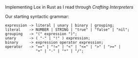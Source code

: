 Implementing Lox in Rust as I read through *Crafting Interpreters*

Our starting syntactic grammar:
```
expression -> literal | unary | binary | grouping;
literal    -> NUMBER | STRING | "true" | "false" | "nil";
grouping   -> "(" expression ")";
unary      -> ( "-" | "!" ) expression;
binary     -> expression operator expression;
operator   -> "==" | "!=" | "<" | "<=" | ">" | ">=" |
              "+" | "-" | "*" | "/";
```
